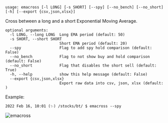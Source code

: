 ```
usage: emacross [-l LONG] [-s SHORT] [--spy] [--no_bench] [--no_short] [-h] [--export {csv,json,xlsx}]
```

Cross between a long and a short Exponential Moving Average.

```
optional arguments:
  -l LONG, --long LONG  Long EMA period (default: 50)
  -s SHORT, --short SHORT
                        Short EMA period (default: 20)
  --spy                 Flag to add spy hold comparison (default: False)
  --no_bench            Flag to not show buy and hold comparison (default: False)
  --no_short            Flag that disables the short sell (default: True)
  -h, --help            show this help message (default: False)
  --export {csv,json,xlsx}
                        Export raw data into csv, json, xlsx (default: )
```

Example:
```
2022 Feb 16, 10:01 (✨) /stocks/bt/ $ emacross --spy
```
![emacross](https://user-images.githubusercontent.com/46355364/154292377-dbeae301-5d8c-4793-8f04-eb5d367ca288.png)
